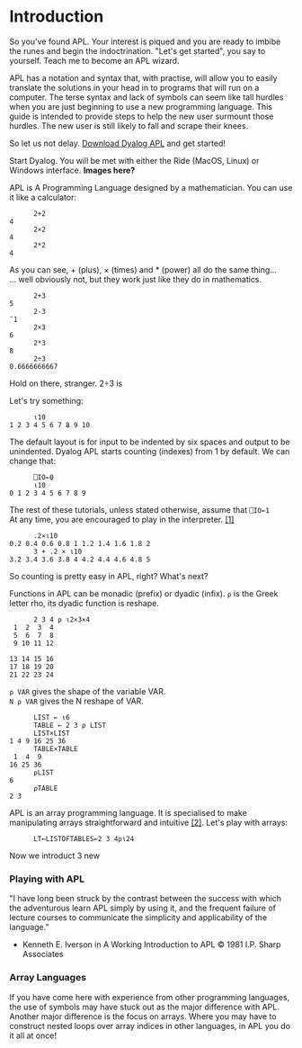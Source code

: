# Introduction
So you've found APL. Your interest is piqued and you are ready to imbibe the runes and begin the indoctrination.
"Let's get started", you say to yourself. Teach me to become an APL wizard.

APL has a notation and syntax that, with practise, will allow you to easily translate the solutions in your head in to programs that will run on a computer.
The terse syntax and lack of symbols can seem like tall hurdles when you are just beginning to use a new programming language. This guide is intended to provide steps to help the new user surmount those hurdles. The new user is still likely to fall and scrape their knees.

So let us not delay. [Download Dyalog APL](https://www.dyalog.com/download-zone.htm) and get started!

Start Dyalog. You will be met with either the Ride (MacOS, Linux) or Windows interface.
**Images here?**

APL is A Programming Language designed by a mathematician. You can use it like a calculator:
```APL
      2+2
4
      2×2
4
      2*2
4
```
As you can see, + (plus), × (times) and * (power) all do the same thing...  
... well obviously not, but they work just like they do in mathematics.
```APL
      2+3
5
      2-3
¯1
      2×3
6
      2*3
8
      2÷3
0.6666666667
```
Hold on there, stranger. 2÷3 is 

Let's try something:
```APL
      ⍳10
1 2 3 4 5 6 7 8 9 10
```
The default layout is for input to be indented by six spaces and output to be unindented. 
Dyalog APL starts counting (indexes) from 1 by default. We can change that:
```APL
      ⎕IO←0
      ⍳10
0 1 2 3 4 5 6 7 8 9
```
The rest of these tutorials, unless stated otherwise, assume that ```⎕IO←1```  
At any time, you are encouraged to play in the interpreter. [[1]](#playing-with-apl)
```APL
      .2×⍳10
0.2 0.4 0.6 0.8 1 1.2 1.4 1.6 1.8 2
      3 + .2 × ⍳10
3.2 3.4 3.6 3.8 4 4.2 4.4 4.6 4.8 5
```  
  
So counting is pretty easy in APL, right? What's next?  

Functions in APL can be monadic (prefix) or dyadic (infix).
```⍴``` is the Greek letter rho, its dyadic function is reshape.
```APL
      2 3 4 ⍴ ⍳2×3×4
 1  2  3  4
 5  6  7  8
 9 10 11 12
           
13 14 15 16
17 18 19 20
21 22 23 24
```
```⍴ VAR``` gives the shape of the variable VAR.  
```N ⍴ VAR``` gives the N reshape of VAR.  
```APL
      LIST ← ⍳6
      TABLE ← 2 3 ⍴ LIST
      LIST×LIST
1 4 9 16 25 36
      TABLE×TABLE
 1  4  9
16 25 36
      ⍴LIST
6
      ⍴TABLE
2 3
```

APL is an array programming language. It is specialised to make manipulating arrays straightforward and intuitive [[2]](#Array-languages). Let's play with arrays:   
```APL
      LT←LISTOFTABLES←2 3 4⍴⍳24
```
Now we introduct 3 new 
### Playing with APL
"I have long been struck by the contrast between the success with which the adventurous learn APL simply by using it, and the frequent failure of lecture courses to communicate the simplicity and applicability of the language."  
- Kenneth E. Iverson in A Working Introduction to APL © 1981 I.P. Sharp Associates

### Array Languages
If you have come here with experience from other programming languages, the use of symbols may have stuck out as the major difference with APL. Another major difference is the focus on arrays. Where you may have to construct nested loops over array indices in other languages, in APL you do it all at once!
